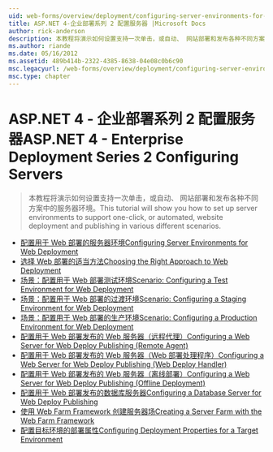 ```yaml
---
uid: web-forms/overview/deployment/configuring-server-environments-for-web-deployment/index
title: ASP.NET 4-企业部署系列 2 配置服务器 |Microsoft Docs
author: rick-anderson
description: 本教程将演示如何设置支持一次单击，或自动、 网站部署和发布各种不同方案中的服务器环境...
ms.author: riande
ms.date: 05/16/2012
ms.assetid: 489b414b-2322-4385-8638-04e08c0b6c90
msc.legacyurl: /web-forms/overview/deployment/configuring-server-environments-for-web-deployment
msc.type: chapter
---
```

<a name="aspnet-4---enterprise-deployment-series-2-configuring-servers"></a><span data-ttu-id="fb353-103">ASP.NET 4 - 企业部署系列 2 配置服务器</span><span class="sxs-lookup"><span data-stu-id="fb353-103">ASP.NET 4 - Enterprise Deployment Series 2 Configuring Servers</span></span>
====================
> <span data-ttu-id="fb353-104">本教程将演示如何设置支持一次单击，或自动、 网站部署和发布各种不同方案中的服务器环境。</span><span class="sxs-lookup"><span data-stu-id="fb353-104">This tutorial will show you how to set up server environments to support one-click, or automated, website deployment and publishing in various different scenarios.</span></span>


- [<span data-ttu-id="fb353-105">配置用于 Web 部署的服务器环境</span><span class="sxs-lookup"><span data-stu-id="fb353-105">Configuring Server Environments for Web Deployment</span></span>](configuring-server-environments-for-web-deployment.md)
- [<span data-ttu-id="fb353-106">选择 Web 部署的适当方法</span><span class="sxs-lookup"><span data-stu-id="fb353-106">Choosing the Right Approach to Web Deployment</span></span>](choosing-the-right-approach-to-web-deployment.md)
- [<span data-ttu-id="fb353-107">场景：配置用于 Web 部署测试环境</span><span class="sxs-lookup"><span data-stu-id="fb353-107">Scenario: Configuring a Test Environment for Web Deployment</span></span>](scenario-configuring-a-test-environment-for-web-deployment.md)
- [<span data-ttu-id="fb353-108">场景：配置用于 Web 部署的过渡环境</span><span class="sxs-lookup"><span data-stu-id="fb353-108">Scenario: Configuring a Staging Environment for Web Deployment</span></span>](scenario-configuring-a-staging-environment-for-web-deployment.md)
- [<span data-ttu-id="fb353-109">场景：配置用于 Web 部署的生产环境</span><span class="sxs-lookup"><span data-stu-id="fb353-109">Scenario: Configuring a Production Environment for Web Deployment</span></span>](scenario-configuring-a-production-environment-for-web-deployment.md)
- [<span data-ttu-id="fb353-110">配置用于 Web 部署发布的 Web 服务器（远程代理）</span><span class="sxs-lookup"><span data-stu-id="fb353-110">Configuring a Web Server for Web Deploy Publishing (Remote Agent)</span></span>](configuring-a-web-server-for-web-deploy-publishing-remote-agent.md)
- [<span data-ttu-id="fb353-111">配置用于 Web 部署发布的 Web 服务器（Web 部署处理程序）</span><span class="sxs-lookup"><span data-stu-id="fb353-111">Configuring a Web Server for Web Deploy Publishing (Web Deploy Handler)</span></span>](configuring-a-web-server-for-web-deploy-publishing-web-deploy-handler.md)
- [<span data-ttu-id="fb353-112">配置用于 Web 部署发布的 Web 服务器（离线部署）</span><span class="sxs-lookup"><span data-stu-id="fb353-112">Configuring a Web Server for Web Deploy Publishing (Offline Deployment)</span></span>](configuring-a-web-server-for-web-deploy-publishing-offline-deployment.md)
- [<span data-ttu-id="fb353-113">配置用于 Web 部署发布的数据库服务器</span><span class="sxs-lookup"><span data-stu-id="fb353-113">Configuring a Database Server for Web Deploy Publishing</span></span>](configuring-a-database-server-for-web-deploy-publishing.md)
- [<span data-ttu-id="fb353-114">使用 Web Farm Framework 创建服务器场</span><span class="sxs-lookup"><span data-stu-id="fb353-114">Creating a Server Farm with the Web Farm Framework</span></span>](creating-a-server-farm-with-the-web-farm-framework.md)
- [<span data-ttu-id="fb353-115">配置目标环境的部署属性</span><span class="sxs-lookup"><span data-stu-id="fb353-115">Configuring Deployment Properties for a Target Environment</span></span>](configuring-deployment-properties-for-a-target-environment.md)
